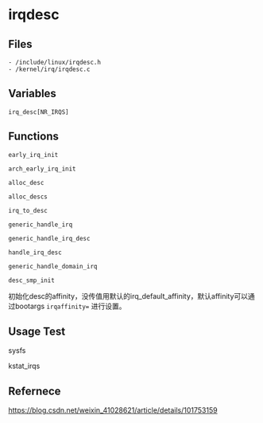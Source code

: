 # irqdesc


## Files

```
- /include/linux/irqdesc.h
- /kernel/irq/irqdesc.c
```

## Variables

`irq_desc[NR_IRQS]`


## Functions

`early_irq_init`


`arch_early_irq_init`


`alloc_desc`

`alloc_descs`


`irq_to_desc`

`generic_handle_irq`

`generic_handle_irq_desc`

`handle_irq_desc`

`generic_handle_domain_irq`





`desc_smp_init`

初始化desc的affinity，没传值用默认的irq_default_affinity，默认affinity可以通过bootargs `irqaffinity=` 进行设置。

## Usage Test

sysfs

kstat_irqs

## Refernece

<https://blog.csdn.net/weixin_41028621/article/details/101753159>